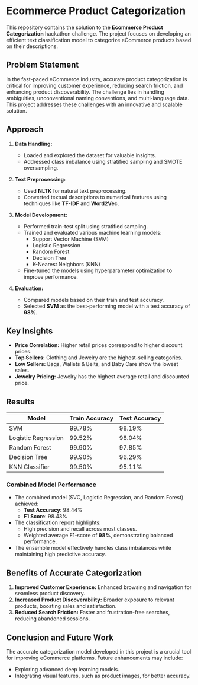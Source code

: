 # Ecommerce Product Categorization

This repository contains the solution to the **Ecommerce Product Categorization** hackathon challenge. The project focuses on developing an efficient text classification model to categorize eCommerce products based on their descriptions.

## Problem Statement

In the fast-paced eCommerce industry, accurate product categorization is critical for improving customer experience, reducing search friction, and enhancing product discoverability. The challenge lies in handling ambiguities, unconventional naming conventions, and multi-language data. This project addresses these challenges with an innovative and scalable solution.

## Approach

1. **Data Handling:**
   - Loaded and explored the dataset for valuable insights.
   - Addressed class imbalance using stratified sampling and SMOTE oversampling.
   
2. **Text Preprocessing:**
   - Used **NLTK** for natural text preprocessing.
   - Converted textual descriptions to numerical features using techniques like **TF-IDF** and **Word2Vec**.
   
3. **Model Development:**
   - Performed train-test split using stratified sampling.
   - Trained and evaluated various machine learning models:
     - Support Vector Machine (SVM)
     - Logistic Regression
     - Random Forest
     - Decision Tree
     - K-Nearest Neighbors (KNN)
   - Fine-tuned the models using hyperparameter optimization to improve performance.

4. **Evaluation:**
   - Compared models based on their train and test accuracy.
   - Selected **SVM** as the best-performing model with a test accuracy of **98%**.

## Key Insights

- **Price Correlation:** Higher retail prices correspond to higher discount prices.
- **Top Sellers:** Clothing and Jewelry are the highest-selling categories.
- **Low Sellers:** Bags, Wallets & Belts, and Baby Care show the lowest sales.
- **Jewelry Pricing:** Jewelry has the highest average retail and discounted price.

## Results

| Model                | Train Accuracy | Test Accuracy |
|----------------------|----------------|---------------|
| SVM                 | 99.78%         | 98.19%        |
| Logistic Regression | 99.52%         | 98.04%        |
| Random Forest       | 99.90%         | 97.85%        |
| Decision Tree       | 99.90%         | 96.29%        |
| KNN Classifier      | 99.50%         | 95.11%        |

### Combined Model Performance

- The combined model (SVC, Logistic Regression, and Random Forest) achieved:
  - **Test Accuracy**: 98.44%
  - **F1 Score**: 98.43%
- The classification report highlights:
  - High precision and recall across most classes.
  - Weighted average F1-score of **98%**, demonstrating balanced performance.
- The ensemble model effectively handles class imbalances while maintaining high predictive accuracy.

## Benefits of Accurate Categorization

1. **Improved Customer Experience:** Enhanced browsing and navigation for seamless product discovery.
2. **Increased Product Discoverability:** Broader exposure to relevant products, boosting sales and satisfaction.
3. **Reduced Search Friction:** Faster and frustration-free searches, reducing abandoned sessions.

## Conclusion and Future Work

The accurate categorization model developed in this project is a crucial tool for improving eCommerce platforms. Future enhancements may include:
- Exploring advanced deep learning models.
- Integrating visual features, such as product images, for better accuracy.
